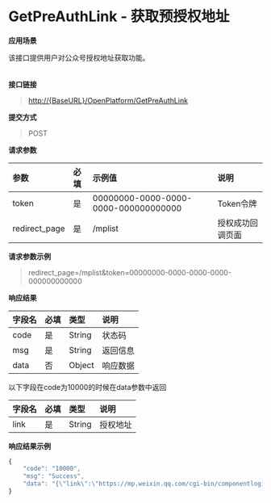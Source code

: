 # GetPreAuthLink - 获取预授权地址

**应用场景**

该接口提供用户对公众号授权地址获取功能。

###### 

**接口链接**

> [http://{BaseURL}/OpenPlatform/GetPreAuthLink](http://{BaseURL}/OpenPlatform/Login)

**提交方式**

> POST

**请求参数**

| 参数 | 必填 | 示例值 | 说明 |
| :--- | :--- | :--- | :--- |
| token | 是 | 00000000-0000-0000-0000-000000000000 | Token令牌 |
| redirect\_page | 是 | /mplist | 授权成功回调页面 |

**请求参数示例**

> redirect\_page=/mplist&token=00000000-0000-0000-0000-000000000000

**响应结果**

| 字段名 | 必填 | 类型 | 说明 |
| :--- | :--- | :--- | :--- |
| code | 是 | String | 状态码 |
| msg | 是 | String | 返回信息 |
| data | 否 | Object | 响应数据 |

以下字段在code为10000的时候在data参数中返回

| 字段名 | 必填 | 类型 | 说明 |
| :--- | :--- | :--- | :--- |
| link | 是 | String | 授权地址 |

**响应结果示例**

```js
{
    "code": "10000",
    "msg": "Success",
    "data": "{\"link\":\"https://mp.weixin.qq.com/cgi-bin/componentloginpage?component_appid=wx733b4b22562e3596&pre_auth_code=preauthcode%40%40%40NaOhkuLMmzmZwwQ0lMkzlABCKPKBd1TTAnbNZ1TIcat2zSat5_D9shcka2pXy1tV&redirect_uri=http%3A%2F%2Fyinziqiang.oicp.net%2FOpenPlatform%2FOAuthCallback%3Fredirect_page%3D%252fmplist\"}"
}
```



